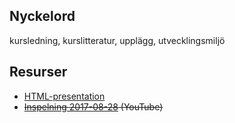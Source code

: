 ## Nyckelord

kursledning, kurslitteratur, upplägg, utvecklingsmiljö

## Resurser

- [HTML-presentation](https://rawgit.com/1dv021/syllabus/master/presentationer/00/index.html#)
- <del>[Inspelning 2017-08-28](#) (YouTube)</del>

